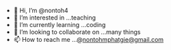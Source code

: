 - 👋 Hi, I’m @nontoh4
- 👀 I’m interested in ...teaching
- 🌱 I’m currently learning ...coding
- 💞️ I’m looking to collaborate on ...many things 
- 📫 How to reach me ...@nontohmphatgie@gmail.com

<!---
nontoh4/nontoh4 is a ✨ special ✨ repository because its `README.md` (this file) appears on your GitHub profile.
You can click the Preview link to take a look at your changes.
--->
